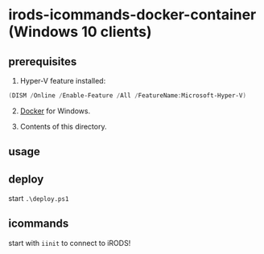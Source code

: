 # irods-icommands-docker-container (Windows 10 clients)

## prerequisites

1. Hyper-V feature installed:

```PowerShell
(DISM /Online /Enable-Feature /All /FeatureName:Microsoft-Hyper-V)
```

2. [Docker](https://desktop.docker.com/win/stable/Docker%20Desktop%20Installer.exe) for Windows.

3. Contents of this directory.

## usage

## deploy

start `.\deploy.ps1`

## icommands

start with `iinit` to connect to iRODS!
